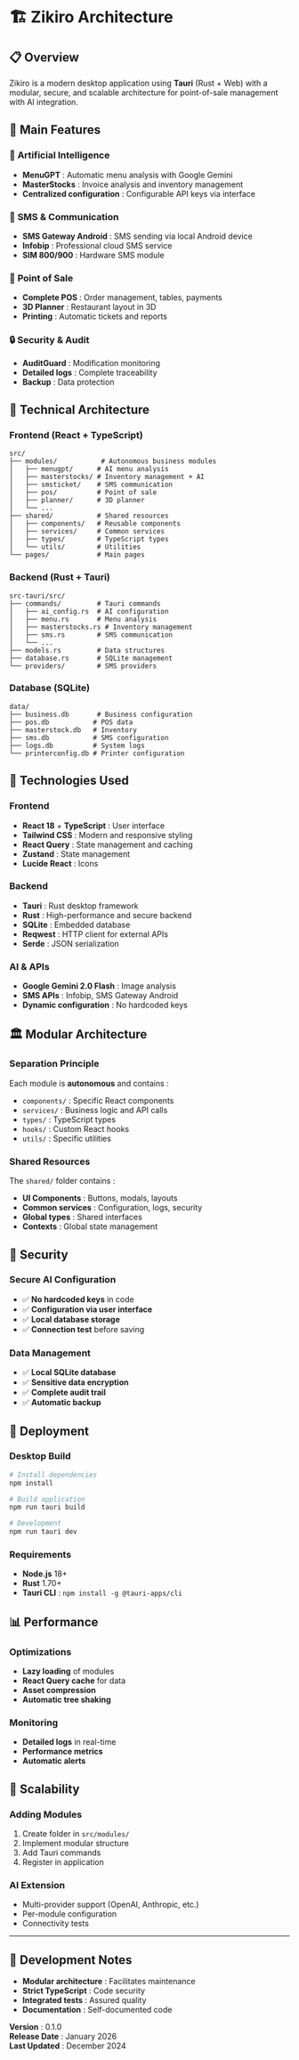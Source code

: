 # 🏗️ Zikiro Architecture

## 📋 Overview

Zikiro is a modern desktop application using **Tauri** (Rust + Web) with a modular, secure, and scalable architecture for point-of-sale management with AI integration.

## 🎯 Main Features

### 🤖 **Artificial Intelligence**
- **MenuGPT** : Automatic menu analysis with Google Gemini
- **MasterStocks** : Invoice analysis and inventory management
- **Centralized configuration** : Configurable API keys via interface

### 📱 **SMS & Communication**
- **SMS Gateway Android** : SMS sending via local Android device
- **Infobip** : Professional cloud SMS service
- **SIM 800/900** : Hardware SMS module

### 🛒 **Point of Sale**
- **Complete POS** : Order management, tables, payments
- **3D Planner** : Restaurant layout in 3D
- **Printing** : Automatic tickets and reports

### 🔒 **Security & Audit**
- **AuditGuard** : Modification monitoring
- **Detailed logs** : Complete traceability
- **Backup** : Data protection

## 📐 Technical Architecture

### **Frontend (React + TypeScript)**
```
src/
├── modules/           # Autonomous business modules
│   ├── menugpt/      # AI menu analysis
│   ├── masterstocks/ # Inventory management + AI
│   ├── smsticket/    # SMS communication
│   ├── pos/          # Point of sale
│   ├── planner/      # 3D planner
│   └── ...
├── shared/           # Shared resources
│   ├── components/   # Reusable components
│   ├── services/     # Common services
│   ├── types/        # TypeScript types
│   └── utils/        # Utilities
└── pages/            # Main pages
```

### **Backend (Rust + Tauri)**
```
src-tauri/src/
├── commands/         # Tauri commands
│   ├── ai_config.rs  # AI configuration
│   ├── menu.rs       # Menu analysis
│   ├── masterstocks.rs # Inventory management
│   ├── sms.rs        # SMS communication
│   └── ...
├── models.rs         # Data structures
├── database.rs       # SQLite management
└── providers/        # SMS providers
```

### **Database (SQLite)**
```
data/
├── business.db       # Business configuration
├── pos.db           # POS data
├── masterstock.db   # Inventory
├── sms.db           # SMS configuration
├── logs.db          # System logs
└── printerconfig.db # Printer configuration
```

## 🔧 Technologies Used

### **Frontend**
- **React 18** + **TypeScript** : User interface
- **Tailwind CSS** : Modern and responsive styling
- **React Query** : State management and caching
- **Zustand** : State management
- **Lucide React** : Icons

### **Backend**
- **Tauri** : Rust desktop framework
- **Rust** : High-performance and secure backend
- **SQLite** : Embedded database
- **Reqwest** : HTTP client for external APIs
- **Serde** : JSON serialization

### **AI & APIs**
- **Google Gemini 2.0 Flash** : Image analysis
- **SMS APIs** : Infobip, SMS Gateway Android
- **Dynamic configuration** : No hardcoded keys

## 🏛️ Modular Architecture

### **Separation Principle**
Each module is **autonomous** and contains :
- `components/` : Specific React components
- `services/` : Business logic and API calls
- `types/` : TypeScript types
- `hooks/` : Custom React hooks
- `utils/` : Specific utilities

### **Shared Resources**
The `shared/` folder contains :
- **UI Components** : Buttons, modals, layouts
- **Common services** : Configuration, logs, security
- **Global types** : Shared interfaces
- **Contexts** : Global state management

## 🔐 Security

### **Secure AI Configuration**
- ✅ **No hardcoded keys** in code
- ✅ **Configuration via user interface**
- ✅ **Local database storage**
- ✅ **Connection test** before saving

### **Data Management**
- ✅ **Local SQLite database**
- ✅ **Sensitive data encryption**
- ✅ **Complete audit trail**
- ✅ **Automatic backup**

## 🚀 Deployment

### **Desktop Build**
```bash
# Install dependencies
npm install

# Build application
npm run tauri build

# Development
npm run tauri dev
```

### **Requirements**
- **Node.js** 18+
- **Rust** 1.70+
- **Tauri CLI** : `npm install -g @tauri-apps/cli`

## 📊 Performance

### **Optimizations**
- **Lazy loading** of modules
- **React Query cache** for data
- **Asset compression**
- **Automatic tree shaking**

### **Monitoring**
- **Detailed logs** in real-time
- **Performance metrics**
- **Automatic alerts**

## 🔄 Scalability

### **Adding Modules**
1. Create folder in `src/modules/`
2. Implement modular structure
3. Add Tauri commands
4. Register in application

### **AI Extension**
- Multi-provider support (OpenAI, Anthropic, etc.)
- Per-module configuration
- Connectivity tests

---

## 📝 Development Notes

- **Modular architecture** : Facilitates maintenance
- **Strict TypeScript** : Code security
- **Integrated tests** : Assured quality
- **Documentation** : Self-documented code

**Version** : 0.1.0  
**Release Date** : January 2026  
**Last Updated** : December 2024